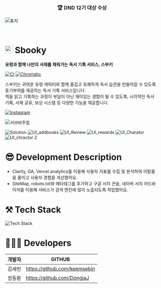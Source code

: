 <h3 align='center'> 🏆️ DND 12기 대상 수상 </h3>

![표지](https://github.com/user-attachments/assets/7e5d8dae-7e14-4843-9112-78ce63229667)

<br />

# <img src="https://github.com/user-attachments/assets/5f1f9293-f996-498a-8717-294900c85c42" width="25" /> Sbooky 

**유령과 함께 나만의 서재를 채워가는 독서 기록 서비스, 스부키**

[![CI](https://github.com/dnd-side-project/dnd-12th-9-frontend/actions/workflows/preview-web.yaml/badge.svg)](https://github.com/dnd-side-project/dnd-12th-9-frontend/actions/workflows/preview-web.yaml)
 [![Chromatic](https://github.com/dnd-side-project/dnd-12th-9-frontend/actions/workflows/preview-storybook.yaml/badge.svg)](https://github.com/dnd-side-project/dnd-12th-9-frontend/actions/workflows/preview-storybook.yaml)

스부키는 귀여운 유령 캐릭터와 함께 즐겁고 유쾌하게 독서 습관을 만들어갈 수 있도록 동기부여를 제공하는 독서 기록 서비스입니다.  
책을 읽고 기록하는 과정이 부담이 아닌 재미있는 경험이 될 수 있도록, 시각적인 독서 기록, 서재 공유, 보상 시스템 등 다양한 기능을 제공합니다.

[![Instagram](https://img.shields.io/badge/Instagram-E4405F?style=for-the-badge&logo=instagram&logoColor=white)](https://www.instagram.com/sbook_y/)


![서브비주얼](https://github.com/user-attachments/assets/1de6fea1-1b57-4939-8e06-42f4d95768be)

![Solution](https://github.com/user-attachments/assets/87ee4bb4-3162-4062-9fd2-ced8467f10aa)
![UI_addbooks](https://github.com/user-attachments/assets/02cad100-ab33-4e02-9cae-9eba044ce4cc)
![UI_Review](https://github.com/user-attachments/assets/146bedc4-54e1-4761-af48-410848fb4136)
![UI_rewards](https://github.com/user-attachments/assets/d4e7d903-2134-404b-a661-987e7ac29fbc)
![UI_Charator](https://github.com/user-attachments/assets/bc896931-fb47-4cf4-ad9c-26b0b8df6683)
![UI_chractor 2](https://github.com/user-attachments/assets/61e34162-210a-4d7f-b971-8fe8bd225b25)

# 😎 Development Description
- Clarity, GA, Vercel analytics를 이용해 사용자 지표를 수집 및 분석하여 이탈율을 줄이고 사용자 경험을 개선했어요.
- SiteMap, robots.txt와 메타태그를 추가하고 구글 서치 콘솔, 네이버 서치 어드바이저를 이용해 서비스가 검색 엔진에 많이 노출되도록 작업했어요. 

# ⚒️ Tech Stack
![Tech Stack](https://github.com/user-attachments/assets/2a095468-0c4d-4267-97c2-3c0ecc37e61b)

# 🧑🏻‍💻 Developers
개발자|GITHUB|
---|---|
김세빈|https://github.com/keemsebin|
정동환|https://github.com/DongjaJ|
